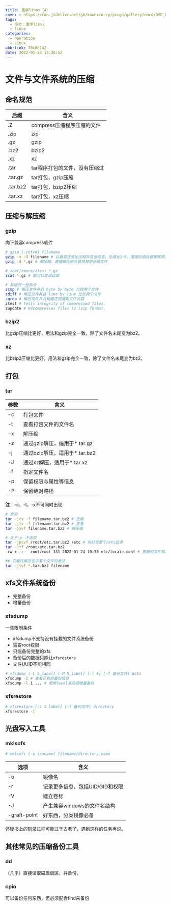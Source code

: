 ```yaml
---
title: 重学linux（4）
cover : https://cdn.jsdelivr.net/gh/kawhicurry/picgo/gallery/nord/DSC_0164.JPG
tags:
  - 专栏：重学linux
  - linux
categories:
  - Operation
  - Linux
abbrlink: 78c8d142
date: 2022-01-23 13:30:52
---
```


# 文件与文件系统的压缩

## 命名规范

| 后缀     | 含义                          |
| -------- | ----------------------------- |
| .Z       | compress压缩程序压缩的文件    |
| .zip     | zip                           |
| .gz      | gzip                          |
| .bz2     | bzip2                         |
| .xz      | xz                            |
| .tar     | tar程序打包的文件，没有压缩过 |
| .tar.gz  | tar打包，gzip压缩             |
| .tar.bz2 | tar打包，bzip2压缩            |
| .tar.xz  | tar打包，xz压缩               |

## 压缩与解压缩

### gzip

向下兼容compress软件

```bash
# gzip [-cdtv#] filename
gzip -v -9 filename # 以最高压缩比压缩并显示信息，压缩比1~9，直接压缩会替换掉源文件
gzip -d *.gz # 解压缩，直接解压缩会替换掉原压缩文件

# zcat/zmore/zless *.gz
zcat *.gz # 都可以尝试读取

# 其他的一些指令
zcmp # 解压文件并且 byte by byte 比较两个文件
zdiff # 解压文件并且 line by line 比较两个文件
zgrep # 解压文件并且根据正则搜索文件内容
ztest # Tests integrity of compressed files.
zupdate # Recompresses files to lzip format.
```

### bzip2

比gzip压缩比更好，用法和gzip完全一致，除了文件名末尾变为bz2。

### xz

比bzip2压缩比更好，用法和gzip完全一致，除了文件名末尾变为bz2。

## 打包

### tar

| 参数 | 含义                          |
| ---- | ----------------------------- |
| -c   | 打包文件                      |
| -t   | 查看打包文件的文件名          |
| -x   | 解压缩                        |
| -z   | 通过gzip解压，适用于*.tar.gz  |
| -j   | 通过bzip解压，适用于*.tar.bz2 |
| -J   | 通过xz解压，适用于*.tar.xz    |
| -f   | 指定文件名                    |
| -p   | 保留权限与属性等信息          |
| -P   | 保留绝对路径                  |

**注**：-c，-t，-x不可同时出现

```bash
# 常用
tar -jcv -f filename.tar.bz2 # 压缩
tar -jtv -f filename.tar.bz2 # 查看
tar -jxvf filename.tar.bz2 # 解压缩

# 关于-p -P选项
tar -jpcvf /root/etc.tar.bz2 /etc # 先打包整个/etc目录
tar -jtf /root/etc.tar.bz2
-rw-r--r-- root/root 131 2022-01-24 10:30 etc/locale.conf # 里面的文件都被移除了根目录，这样解压时就不会被放回原来的目录，如果将p选项改为P，则会保留根目录

## 只解压解压包中某个文件的做法
tar -jtvf *.tar.bz2 filename
```

## xfs文件系统备份

- 完整备份
- 增量备份

### xfsdump

一些限制条件

- xfsdump不支持没有挂载的文件系统备份
- 需要root权限
- 只能备份完整的xfs
- 备份后的数据只能让`xfsrestore`
- 文件UUID不能相同

```bash
# xfsdump [-L S_label] [-M M_label] [-l #] [-f 备份文件] data
xfsdump -I # 查看已有的备份信息
xfsdump -l 1 ... # 使用level来完成增量备份
```

### xfsrestore

```bash
# xfsrestore [-L S_label] [-f 备份文件] directory
xfsrestore -I
```

## 光盘写入工具

### mkisofs

```bash
# mkisofs [-o isoname] filename/directory_name
```

| 选项         | 含义                            |
| ------------ | ------------------------------- |
| -o           | 镜像名                          |
| -r           | 记录更多信息，包括UID/GID和权限 |
| -V           | 建立卷标                        |
| -J           | 产生兼容windows的文件名结构     |
| -graft-point | 好东西，分类镜像必备            |

怀疑书上的刻录过程可能过于古老了，遇到这样的任务再说。

## 其他常见的压缩备份工具

### dd

（几乎）直接读取磁盘扇区，并备份。

### cpio

可以备份任何东西，但必须配合find来备份
